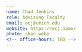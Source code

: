 ```yaml
---
name: Chad Jenkins
role: Advising Faculty
email: ocj@umich.edu
website: https://ocj.name/
photo: chad.webp
<!-- office-hours: TBD -->
---
```

